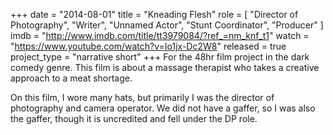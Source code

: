 +++
date = "2014-08-01"
title = "Kneading Flesh"
role = [ "Director of Photography", "Writer", "Unnamed Actor", "Stunt Coordinator", "Producer" ]
imdb = "http://www.imdb.com/title/tt3979084/?ref_=nm_knf_t1"
watch = "https://www.youtube.com/watch?v=Io1jx-Dc2W8"
released = true
project_type = "narrative short"
+++
For the 48hr film project in the dark comedy genre.  This film is about a massage therapist who takes a creative
approach to a meat shortage.

On this film, I wore many hats, but primarily I was the director of photography and camera operator.  We did not have a
gaffer, so I was also the gaffer, though it is uncredited and fell under the DP role.
